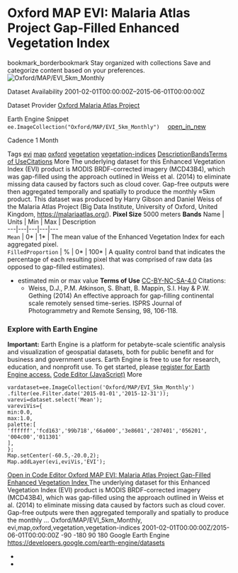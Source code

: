  
#  Oxford MAP EVI: Malaria Atlas Project Gap-Filled Enhanced Vegetation Index 
bookmark_borderbookmark Stay organized with collections  Save and categorize content based on your preferences.
![Oxford/MAP/EVI_5km_Monthly](https://developers.google.com/earth-engine/datasets/images/Oxford/Oxford_MAP_EVI_5km_Monthly_sample.png) 

Dataset Availability
    2001-02-01T00:00:00Z–2015-06-01T00:00:00Z 

Dataset Provider
     [ Oxford Malaria Atlas Project ](https://www.bdi.ox.ac.uk/research/malaria-atlas-project) 

Earth Engine Snippet
     `    ee.ImageCollection("Oxford/MAP/EVI_5km_Monthly")   ` [ open_in_new ](https://code.earthengine.google.com/?scriptPath=Examples:Datasets/Oxford/Oxford_MAP_EVI_5km_Monthly) 

Cadence
    1 Month 

Tags
     [evi](https://developers.google.com/earth-engine/datasets/tags/evi) [map](https://developers.google.com/earth-engine/datasets/tags/map) [oxford](https://developers.google.com/earth-engine/datasets/tags/oxford) [vegetation](https://developers.google.com/earth-engine/datasets/tags/vegetation) [vegetation-indices](https://developers.google.com/earth-engine/datasets/tags/vegetation-indices)
[Description](https://developers.google.com/earth-engine/datasets/catalog/Oxford_MAP_EVI_5km_Monthly#description)[Bands](https://developers.google.com/earth-engine/datasets/catalog/Oxford_MAP_EVI_5km_Monthly#bands)[Terms of Use](https://developers.google.com/earth-engine/datasets/catalog/Oxford_MAP_EVI_5km_Monthly#terms-of-use)[Citations](https://developers.google.com/earth-engine/datasets/catalog/Oxford_MAP_EVI_5km_Monthly#citations) More
The underlying dataset for this Enhanced Vegetation Index (EVI) product is MODIS BRDF-corrected imagery (MCD43B4), which was gap-filled using the approach outlined in Weiss et al. (2014) to eliminate missing data caused by factors such as cloud cover. Gap-free outputs were then aggregated temporally and spatially to produce the monthly ≈5km product.
This dataset was produced by Harry Gibson and Daniel Weiss of the Malaria Atlas Project (Big Data Institute, University of Oxford, United Kingdom, <https://malariaatlas.org/>).
**Pixel Size** 5000 meters 
**Bands**
Name | Units | Min | Max | Description  
---|---|---|---|---  
`Mean` |  0*  |  1*  | The mean value of the Enhanced Vegetation Index for each aggregated pixel.  
`FilledProportion` | % |  0*  |  100*  | A quality control band that indicates the percentage of each resulting pixel that was comprised of raw data (as opposed to gap-filled estimates).  
* estimated min or max value 
**Terms of Use**
[CC-BY-NC-SA-4.0](https://spdx.org/licenses/CC-BY-NC-SA-4.0.html)
Citations:
  * Weiss, D.J., P.M. Atkinson, S. Bhatt, B. Mappin, S.I. Hay & P.W. Gething (2014) An effective approach for gap-filling continental scale remotely sensed time-series. ISPRS Journal of Photogrammetry and Remote Sensing, 98, 106-118.


### Explore with Earth Engine
**Important:** Earth Engine is a platform for petabyte-scale scientific analysis and visualization of geospatial datasets, both for public benefit and for business and government users. Earth Engine is free to use for research, education, and nonprofit use. To get started, please [register for Earth Engine access.](https://console.cloud.google.com/earth-engine)
[Code Editor (JavaScript)](https://developers.google.com/earth-engine/datasets/catalog/Oxford_MAP_EVI_5km_Monthly#code-editor-javascript-sample) More
```
vardataset=ee.ImageCollection('Oxford/MAP/EVI_5km_Monthly')
.filter(ee.Filter.date('2015-01-01','2015-12-31'));
varevi=dataset.select('Mean');
vareviVis={
min:0.0,
max:1.0,
palette:[
'ffffff','fcd163','99b718','66a000','3e8601','207401','056201',
'004c00','011301'
],
};
Map.setCenter(-60.5,-20.0,2);
Map.addLayer(evi,eviVis,'EVI');
```
[ Open in Code Editor ](https://code.earthengine.google.com/?scriptPath=Examples:Datasets/Oxford/Oxford_MAP_EVI_5km_Monthly)
[ Oxford MAP EVI: Malaria Atlas Project Gap-Filled Enhanced Vegetation Index ](https://developers.google.com/earth-engine/datasets/catalog/Oxford_MAP_EVI_5km_Monthly)
The underlying dataset for this Enhanced Vegetation Index (EVI) product is MODIS BRDF-corrected imagery (MCD43B4), which was gap-filled using the approach outlined in Weiss et al. (2014) to eliminate missing data caused by factors such as cloud cover. Gap-free outputs were then aggregated temporally and spatially to produce the monthly …
Oxford/MAP/EVI_5km_Monthly, evi,map,oxford,vegetation,vegetation-indices 
2001-02-01T00:00:00Z/2015-06-01T00:00:00Z
-90 -180 90 180 
Google Earth Engine
https://developers.google.com/earth-engine/datasets
  * [ ](https://doi.org/https://www.bdi.ox.ac.uk/research/malaria-atlas-project)
  * [ ](https://doi.org/https://developers.google.com/earth-engine/datasets/catalog/Oxford_MAP_EVI_5km_Monthly)


